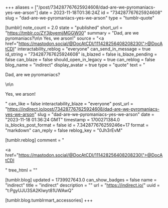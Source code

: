 +++
aliases = ["/post/734287767625924608/dad-are-we-pyromaniacs-yes-we-arson"]
date = 2023-11-18T01:36:24Z
id = "734287767625924608"
slug = "dad-are-we-pyromaniacs-yes-we-arson"
type = "tumblr-quote"

[tumblr]
note_count = 2.0
state = "published"
short_url = "https://tmblr.co/ZY3jbyemjjMGGW00"
summary = "Dad, are we pyromaniacs?\n\n Yes, we arson!"
source = "<a href=\"https://mastodon.social/@DocAtCDI/111428256408208230\">@DocAtCDI</a>"
interactability_reblog = "everyone"
can_send_in_message = true
id_string = "734287767625924608"
is_blazed = false
is_blaze_pending = false
can_blaze = false
should_open_in_legacy = true
can_reblog = false
blog_name = "indirect"
display_avatar = true
type = "quote"
text = "<p>Dad, are we pyromaniacs?</p>\n\n<p>Yes, we arson!</p>"
can_like = false
interactability_blaze = "everyone"
post_url = "https://indirect.io/post/734287767625924608/dad-are-we-pyromaniacs-yes-we-arson"
slug = "dad-are-we-pyromaniacs-yes-we-arson"
date = "2023-11-18 01:36:24 GMT"
timestamp = 1700271384.0
is_blocks_post_format = false
id = 7.342877676259246e+17
format = "markdown"
can_reply = false
reblog_key = "0Jh3rEvM"

[tumblr.reblog]
comment = "<p><a href=\"https://mastodon.social/@DocAtCDI/111428256408208230\">@DocAtCDI</a></p>"
tree_html = ""

[tumblr.blog]
updated = 1739927643.0
can_show_badges = false
name = "indirect"
title = "indirect"
description = ""
url = "https://indirect.io/"
uuid = "t:PgyUJU3SA2Klwyt81UWAwQ"

[tumblr.blog.tumblrmart_accessories]
+++

